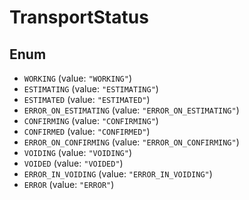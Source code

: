 # TransportStatus

## Enum

* `WORKING` (value: `"WORKING"`)
* `ESTIMATING` (value: `"ESTIMATING"`)
* `ESTIMATED` (value: `"ESTIMATED"`)
* `ERROR_ON_ESTIMATING` (value: `"ERROR_ON_ESTIMATING"`)
* `CONFIRMING` (value: `"CONFIRMING"`)
* `CONFIRMED` (value: `"CONFIRMED"`)
* `ERROR_ON_CONFIRMING` (value: `"ERROR_ON_CONFIRMING"`)
* `VOIDING` (value: `"VOIDING"`)
* `VOIDED` (value: `"VOIDED"`)
* `ERROR_IN_VOIDING` (value: `"ERROR_IN_VOIDING"`)
* `ERROR` (value: `"ERROR"`)

